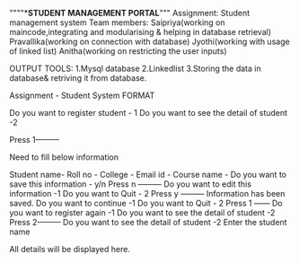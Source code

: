 """"*******STUDENT MANAGEMENT PORTAL******"""
Assignment:   Student management system
Team members: Saipriya(working on maincode,integrating and modularising & helping in database retrieval)
              Pravallika(working on connection with  database)
              Jyothi(working with usage of linked list)
              Anitha(working on restricting the user inputs)
             
             
  OUTPUT TOOLS:
  1.Mysql database
  2.Linkedlist
  3.Storing the data in database& retriving it from database.
  
  
Assignment - Student System FORMAT

Do you want to register student - 1
Do you want to see the detail of student -2

Press 1———

Need to fill below information

Student name- 
Roll no - 
College - 
Email id - 
Course name - 
Do you want to save this information - y/n
Press n ——— 
Do you want to edit this information -1
Do you want to Quit - 2
Press y ——— 
Information has been saved.
Do you want to continue -1
Do you want to Quit - 2
Press 1 ——
Do you want to register again -1
Do you want to see the detail of student -2
Press 2———
Do you want to see the detail of student -2
Enter the student name



All details will be displayed here.



